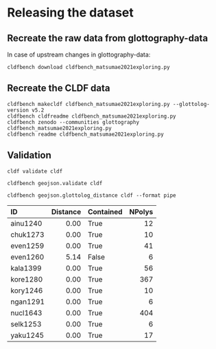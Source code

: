 # Releasing the dataset

## Recreate the raw data from glottography-data

In case of upstream changes in glottography-data:
```shell
cldfbench download cldfbench_matsumae2021exploring.py
```

## Recreate the CLDF data

```shell
cldfbench makecldf cldfbench_matsumae2021exploring.py --glottolog-version v5.2
cldfbench cldfreadme cldfbench_matsumae2021exploring.py
cldfbench zenodo --communities glottography cldfbench_matsumae2021exploring.py
cldfbench readme cldfbench_matsumae2021exploring.py
```

## Validation

```shell
cldf validate cldf
```

```shell
cldfbench geojson.validate cldf
```

```shell
cldfbench geojson.glottolog_distance cldf --format pipe
```

| ID | Distance | Contained | NPolys |
|:---------|-----------:|:------------|---------:|
| ainu1240 | 0.00 | True | 12 |
| chuk1273 | 0.00 | True | 10 |
| even1259 | 0.00 | True | 41 |
| even1260 | 5.14 | False | 6 |
| kala1399 | 0.00 | True | 56 |
| kore1280 | 0.00 | True | 367 |
| kory1246 | 0.00 | True | 10 |
| ngan1291 | 0.00 | True | 6 |
| nucl1643 | 0.00 | True | 404 |
| selk1253 | 0.00 | True | 6 |
| yaku1245 | 0.00 | True | 17 |
